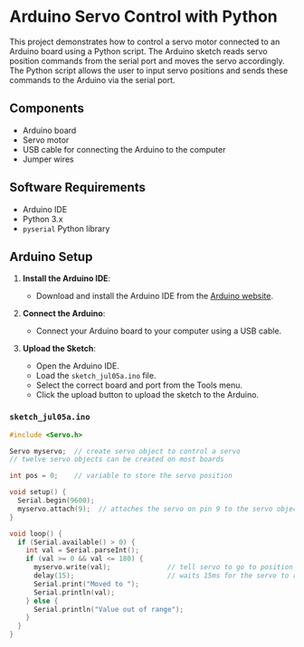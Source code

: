 # Arduino Servo Control with Python

This project demonstrates how to control a servo motor connected to an Arduino board using a Python script. The Arduino sketch reads servo position commands from the serial port and moves the servo accordingly. The Python script allows the user to input servo positions and sends these commands to the Arduino via the serial port.

## Components

- Arduino board
- Servo motor
- USB cable for connecting the Arduino to the computer
- Jumper wires

## Software Requirements

- Arduino IDE
- Python 3.x
- `pyserial` Python library

## Arduino Setup

1. **Install the Arduino IDE**:
   - Download and install the Arduino IDE from the [Arduino website](https://www.arduino.cc/en/software).

2. **Connect the Arduino**:
   - Connect your Arduino board to your computer using a USB cable.

3. **Upload the Sketch**:
   - Open the Arduino IDE.
   - Load the `sketch_jul05a.ino` file.
   - Select the correct board and port from the Tools menu.
   - Click the upload button to upload the sketch to the Arduino.

### `sketch_jul05a.ino`

```cpp
#include <Servo.h>

Servo myservo;  // create servo object to control a servo
// twelve servo objects can be created on most boards

int pos = 0;    // variable to store the servo position

void setup() {
  Serial.begin(9600);
  myservo.attach(9);  // attaches the servo on pin 9 to the servo object
}

void loop() {
  if (Serial.available() > 0) {
    int val = Serial.parseInt();
    if (val >= 0 && val <= 180) {
      myservo.write(val);              // tell servo to go to position in variable 'val'
      delay(15);                       // waits 15ms for the servo to reach the position
      Serial.print("Moved to ");
      Serial.println(val);
    } else {
      Serial.println("Value out of range");
    }
  }
}
